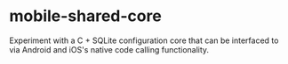 # mobile-shared-core

Experiment with a C + SQLite configuration core that can be interfaced to via Android and iOS's native code calling functionality.